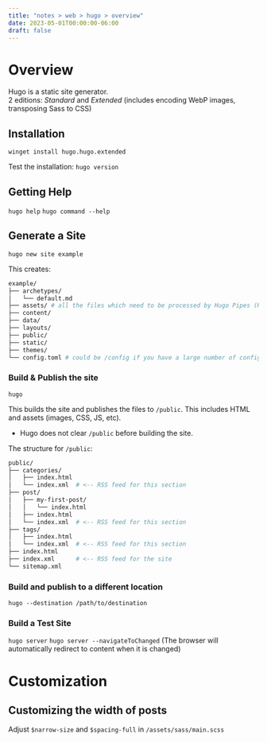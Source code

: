 ```yaml
---
title: "notes > web > hugo > overview"
date: 2023-05-01T00:00:00-06:00
draft: false
---
```


# Overview
Hugo is a static site generator.  
2 editions: *Standard* and *Extended* (includes encoding WebP images, transposing Sass to CSS)

## Installation
`winget install hugo.hugo.extended`

Test the installation:  `hugo version`

## Getting Help
`hugo help`
`hugo command --help`

## Generate a Site
`hugo new site example`

This creates:
```bash
example/
├── archetypes/
│   └── default.md
├── assets/ # all the files which need to be processed by Hugo Pipes (Hugo's asset processing engine)
├── content/
├── data/
├── layouts/
├── public/
├── static/
├── themes/
└── config.toml # could be /config if you have a large number of configuration directives
```

### Build & Publish the site
`hugo`

This builds the site and publishes the files to `/public`.  This includes HTML and assets (images, CSS, JS, etc).
- Hugo does not clear `/public` before building the site.

The structure for `/public`:
```bash
public/
├── categories/
│   ├── index.html
│   └── index.xml  # <-- RSS feed for this section
├── post/
│   ├── my-first-post/
│   │   └── index.html
│   ├── index.html
│   └── index.xml  # <-- RSS feed for this section
├── tags/
│   ├── index.html
│   └── index.xml  # <-- RSS feed for this section
├── index.html
├── index.xml      # <-- RSS feed for the site
└── sitemap.xml
```
### Build and publish to a different location
`hugo --destination /path/to/destination`

### Build a Test Site
`hugo server`
`hugo server --navigateToChanged` (The browser will automatically redirect to content when it is changed)

# Customization
## Customizing the width of posts
Adjust `$narrow-size` and `$spacing-full` in `/assets/sass/main.scss`
